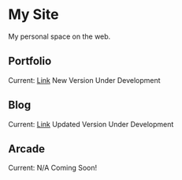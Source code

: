 # My Site
My personal space on the web.

## Portfolio
Current: [Link](https://edward-vonschondorf.dev/)
New Version Under Development

## Blog
Current: [Link](https://blog.edward-vonschondorf.dev/)
Updated Version Under Development

## Arcade
Current: N/A
Coming Soon!